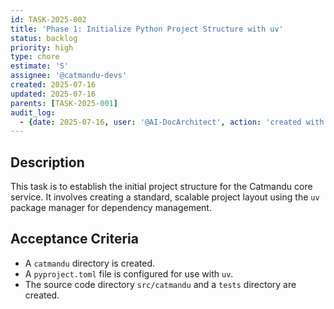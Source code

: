 ```yaml
---
id: TASK-2025-002
title: 'Phase 1: Initialize Python Project Structure with uv'
status: backlog
priority: high
type: chore
estimate: 'S'
assignee: '@catmandu-devs'
created: 2025-07-16
updated: 2025-07-16
parents: [TASK-2025-001]
audit_log:
  - {date: 2025-07-16, user: '@AI-DocArchitect', action: 'created with status backlog'}
---
```

## Description
This task is to establish the initial project structure for the Catmandu core service. It involves creating a standard, scalable project layout using the `uv` package manager for dependency management.

## Acceptance Criteria
- A `catmandu` directory is created.
- A `pyproject.toml` file is configured for use with `uv`.
- The source code directory `src/catmandu` and a `tests` directory are created.